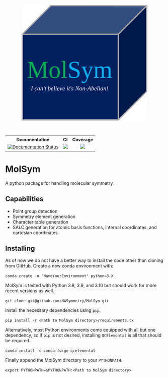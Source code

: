 <p align="center">
  <img src="molsym.png" width="400" alt=""/>
</p>
<table align="center">
  <tr>
    <th>Documentation</th>
    <th>CI</th>
    <th>Coverage</th>
  </tr>
  <tr>
    <td align="center">
      <a href='https://molsym.readthedocs.io/en/latest/?badge=latest'>
      <img src='https://readthedocs.org/projects/molsym/badge/?version=latest' alt='Documentation Status' />
      </a>
    </td>
    <td align="center">
      <a href=https://github.com/NASymmetry/MolSym/actions/workflows/workflow.yml>
      <img src=https://github.com/NASymmetry/MolSym/actions/workflows/workflow.yml/badge.svg>
      </a>
    </td>
    <td align="center">
      <a href=https://codecov.io/gh/CCQC/MolSym>
      <img src=https://codecov.io/gh/CCQC/MolSym/branch/main/graph/badge.svg?token=NQDJ0QYLB0>
      </a> 
    </td>
  </tr>
</table>

# MolSym
A python package for handling molecular symmetry.


## Capabilities
- Point group detection
- Symmetry element generation
- Character table generation
- SALC generation for atomic basis functions, internal coordinates, and cartesian coordinates

## Installing
As of now we do not have a better way to install the code other than cloning from GitHub.
Create a new conda environment with:

  `conda create -n "NameYourEnvironment" python=3.X`

MolSym is tested with Python 3.8, 3.9, and 3.10 but should work for more recent versions as well.
  
  `git clone git@github.com:NASymmetry/MolSym.git`

Install the necessary dependencies using `pip`.
  
  `pip install -r <Path to MolSym directory>/requirements.tx`

Alternatively, most Python environments come equipped with all but one dependency, so if `pip` is not desired, installing `QCElemental` is all that should be required.

  `conda install -c conda-forge qcelemental`

Finally append the MolSym directory to your `PYTHONPATH`.
  
 `export PYTHONPATH=$PYTHONPATH:<Path to MolSym directory>`
